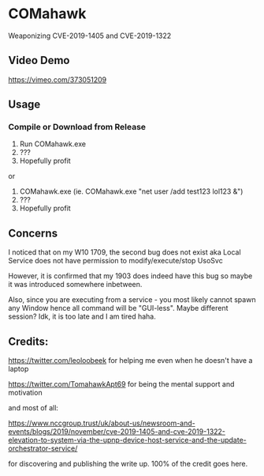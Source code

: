 # COMahawk
Weaponizing CVE-2019-1405 and CVE-2019-1322

## Video Demo
https://vimeo.com/373051209

## Usage

### Compile or Download from Release

1. Run COMahawk.exe
2. ???
3. Hopefully profit

or

1. COMahawk.exe <custom command to run> (ie. COMahawk.exe "net user /add test123 lol123 &")
2. ???
3. Hopefully profit

## Concerns
I noticed that on my W10 1709, the second bug does not exist aka Local Service does not have permission to modify/execute/stop UsoSvc

However, it is confirmed that my 1903 does indeed have this bug so maybe it was introduced somewhere inbetween.

Also, since you are executing from a service - you most likely cannot spawn any Window hence all command will be "GUI-less". Maybe different session? Idk, it is too late and I am tired haha.

## Credits:
https://twitter.com/leoloobeek for helping me even when he doesn't have a laptop

https://twitter.com/TomahawkApt69 for being the mental support and motivation

and most of all:

https://www.nccgroup.trust/uk/about-us/newsroom-and-events/blogs/2019/november/cve-2019-1405-and-cve-2019-1322-elevation-to-system-via-the-upnp-device-host-service-and-the-update-orchestrator-service/

for discovering and publishing the write up. 100% of the credit goes here.
